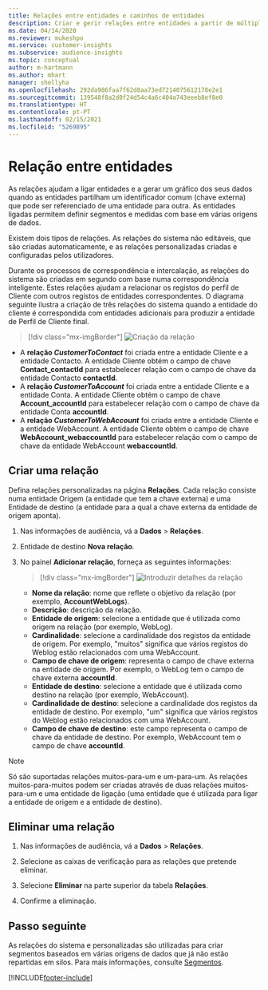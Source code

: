 ```yaml
---
title: Relações entre entidades e caminhos de entidades
description: Criar e gerir relações entre entidades a partir de múltiplas origens de dados.
ms.date: 04/14/2020
ms.reviewer: mukeshpo
ms.service: customer-insights
ms.subservice: audience-insights
ms.topic: conceptual
author: m-hartmann
ms.author: mhart
manager: shellyha
ms.openlocfilehash: 292da986faa7f62d8aa73ed7214075612178e2e1
ms.sourcegitcommit: 139548f8a2d0f24d54c4a6c404a743eeeb8ef8e0
ms.translationtype: HT
ms.contentlocale: pt-PT
ms.lasthandoff: 02/15/2021
ms.locfileid: "5269895"
---
```

# <a name="relationships-between-entities"></a>Relação entre entidades

As relações ajudam a ligar entidades e a gerar um gráfico dos seus dados quando as entidades partilham um identificador comum (chave externa) que pode ser referenciado de uma entidade para outra. As entidades ligadas permitem definir segmentos e medidas com base em várias origens de dados.

Existem dois tipos de relações. As relações do sistema não editáveis, que são criadas automaticamente, e as relações personalizadas criadas e configuradas pelos utilizadores.

Durante os processos de correspondência e intercalação, as relações do sistema são criadas em segundo com base numa correspondência inteligente. Estes relações ajudam a relacionar os registos do perfil de Cliente com outros registos de entidades correspondentes. O diagrama seguinte ilustra a criação de três relações do sistema quando a entidade do cliente é correspondida com entidades adicionais para produzir a entidade de Perfil de Cliente final.

> [!div class="mx-imgBorder"]
> ![Criação da relação](media/relationships-entities-merge.png "Criação da relação")

- A **relação *CustomerToContact*** foi criada entre a entidade Cliente e a entidade Contacto. A entidade Cliente obtém o campo de chave **Contact_contactId** para estabelecer relação com o campo de chave da entidade Contacto **contactId**.
- A **relação *CustomerToAccount*** foi criada entre a entidade Cliente e a entidade Conta. A entidade Cliente obtém o campo de chave **Account_accountId** para estabelecer relação com o campo de chave da entidade Conta **accountId**.
- A **relação *CustomerToWebAccount*** foi criada entre a entidade Cliente e a entidade WebAccount. A entidade Cliente obtém o campo de chave **WebAccount_webaccountId** para estabelecer relação com o campo de chave da entidade WebAccount **webaccountId**.

## <a name="create-a-relationship"></a>Criar uma relação

Defina relações personalizadas na página **Relações**. Cada relação consiste numa entidade Origem (a entidade que tem a chave externa) e uma Entidade de destino (a entidade para a qual a chave externa da entidade de origem aponta).

1. Nas informações de audiência, vá a **Dados** > **Relações**.

2. Entidade de destino **Nova relação**.

3. No painel **Adicionar relação**, forneça as seguintes informações:

   > [!div class="mx-imgBorder"]
   > ![Introduzir detalhes da relação](media/relationships-add.png "Introduzir detalhes da relação")

   - **Nome da relação**: nome que reflete o objetivo da relação (por exemplo, **AccountWebLogs**).
   - **Descrição**: descrição da relação.
   - **Entidade de origem**: selecione a entidade que é utilizada como origem na relação (por exemplo, WebLog).
   - **Cardinalidade**: selecione a cardinalidade dos registos da entidade de origem. Por exemplo, "muitos" significa que vários registos do Weblog estão relacionados com uma WebAccount.
   - **Campo de chave de origem**: representa o campo de chave externa na entidade de origem. Por exemplo, o WebLog tem o campo de chave externa **accountId**.
   - **Entidade de destino**: selecione a entidade que é utilizada como destino na relação (por exemplo, WebAccount).
   - **Cardinalidade de destino**: selecione a cardinalidade dos registos da entidade de destino. Por exemplo, "um" significa que vários registos do Weblog estão relacionados com uma WebAccount.
   - **Campo de chave de destino**: este campo representa o campo de chave da entidade de destino. Por exemplo, WebAccount tem o campo de chave **accountId**.

> [!NOTE]
> Só são suportadas relações muitos-para-um e um-para-um. As relações muitos-para-muitos podem ser criadas através de duas relações muitos-para-um e uma entidade de ligação (uma entidade que é utilizada para ligar a entidade de origem e a entidade de destino).

## <a name="delete-a-relationship"></a>Eliminar uma relação

1. Nas informações de audiência, vá a **Dados** > **Relações**.

2. Selecione as caixas de verificação para as relações que pretende eliminar.

3. Selecione **Eliminar** na parte superior da tabela **Relações**.

4. Confirme a eliminação.

## <a name="next-step"></a>Passo seguinte

As relações do sistema e personalizadas são utilizadas para criar segmentos baseados em várias origens de dados que já não estão repartidas em silos. Para mais informações, consulte [Segmentos](segments.md).


[!INCLUDE[footer-include](../includes/footer-banner.md)]